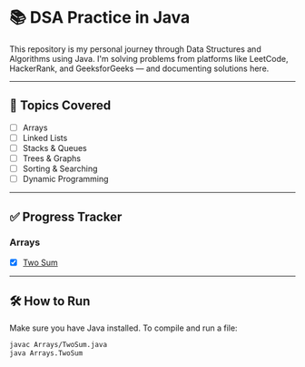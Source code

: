 # 📚 DSA Practice in Java

This repository is my personal journey through Data Structures and Algorithms using Java. I'm solving problems from platforms like LeetCode, HackerRank, and GeeksforGeeks — and documenting solutions here.

---

## 📌 Topics Covered

- [ ] Arrays
- [ ] Linked Lists
- [ ] Stacks & Queues
- [ ] Trees & Graphs
- [ ] Sorting & Searching
- [ ] Dynamic Programming

---

## ✅ Progress Tracker

### Arrays
- [x] [Two Sum](Arrays/TwoSum.java)

---

## 🛠 How to Run

Make sure you have Java installed. To compile and run a file:

```bash
javac Arrays/TwoSum.java
java Arrays.TwoSum
